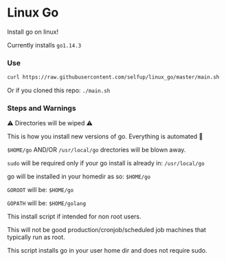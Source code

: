 # Linux Go

Install go on linux!

Currently installs `go1.14.3`

### Use

```bash
curl https://raw.githubusercontent.com/selfup/linux_go/master/main.sh | bash
```

Or if you cloned this repo: `./main.sh`

### Steps and Warnings

:warning: Directories will be wiped :warning:

This is how you install new versions of go. Everything is automated :tada:

`$HOME/go` AND/OR `/usr/local/go` drectories will be blown away.

`sudo` will be required only if your go install is already in: `/usr/local/go`

go will be installed in your homedir as so: `$HOME/go`

`GOROOT` will be: `$HOME/go`

`GOPATH` will be: `$HOME/golang`

This install script if intended for non root users.

This will not be good production/cronjob/scheduled job machines that typically run as root.

This script installs go in your user home dir and does not require sudo.
